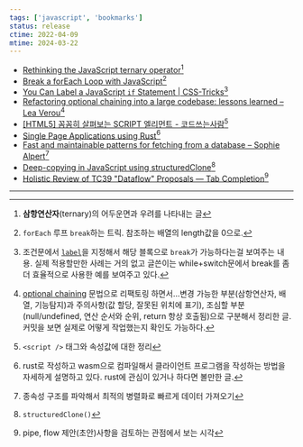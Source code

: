 ```yaml
---
tags: ['javascript', 'bookmarks']
status: release
ctime: 2022-04-09
mtime: 2024-03-22
---
```


- [Rethinking the JavaScript ternary operator](https://jrsinclair.com/articles/2021/rethinking-the-javascript-ternary-operator/)[^1-1]
- [Break a forEach Loop with JavaScript](https://davidwalsh.name/javascript-array-tricks-3)[^1-2]
- [You Can Label a JavaScript `if` Statement | CSS-Tricks](https://css-tricks.com/you-can-label-a-javascript-if-statement/)[^1-3]
- [Refactoring optional chaining into a large codebase: lessons learned – Lea Verou](https://lea.verou.me/2020/06/refactoring-optional-chaining-into-a-large-codebase-lessons-learned/)[^1-4]
- [[HTML5] 꼼꼼히 살펴보는 SCRIPT 엘리먼트 - 코드쓰는사람](https://taegon.kim/archives/6804)[^1-6]
- [Single Page Applications using Rust](https://www.sheshbabu.com/posts/rust-wasm-yew-single-page-application/)[^1-5]
- [Fast and maintainable patterns for fetching from a database – Sophie Alpert](https://sophiebits.com/2020/01/01/fast-maintainable-db-patterns.html)[^1-7]
- [Deep-copying in JavaScript using structuredClone](https://web.dev/structured-clone/)[^1-8]
- [Holistic Review of TC39 "Dataflow" Proposals — Tab Completion](https://www.xanthir.com/b5Gd0)[^1-9]

---

[^1-1]: __삼항연산자__(ternary)의 어두운면과 우려를 나타내는 글
[^1-2]: `forEach` 루프 `break`하는 트릭. 참조하는 배열의 length값을 0으로.
[^1-3]: 조건문에서 [`label`](https://developer.mozilla.org/ko/docs/Web/JavaScript/Reference/Statements/label)을 지정해서 해당 블록으로 `break`가 가능하다는걸 보여주는 내용. 실제 적용할만한 사례는 거의 없고 글쓴이는 while+switch문에서 break를 좀 더 효율적으로 사용한 예를 보여주고 있다.
[^1-4]: [optional chaining](https://developer.mozilla.org/en-US/docs/Web/JavaScript/Reference/Operators/Optional_chaining) 문법으로 리팩토링 하면서...변경 가능한 부분(삼항연산자, 배열, 기능탐지)과 주의사항(값 할당, 잘못된 위치에 표기), 조심할 부분(null/undefined, 연산 순서와 순위, return 항상 호출됨)으로 구분해서 정리한 글. 커밋을 보면 실제로 어떻게 작업했는지 확인도 가능하다.
[^1-5]: rust로 작성하고 wasm으로 컴파일해서 클라이언트 프로그램을 작성하는 방법을 자세하게 설명하고 있다. rust에 관심이 있거나 하다면 볼만한 글.
[^1-6]: `<script />` 태그와 속성값에 대한 정리
[^1-7]: 종속성 구조를 파악해서 최적의 병렬화로 빠르게 데이터 가져오기
[^1-8]: `structuredClone()`
[^1-9]: pipe, flow 제안(초안)사항을 검토하는 관점에서 보는 시각